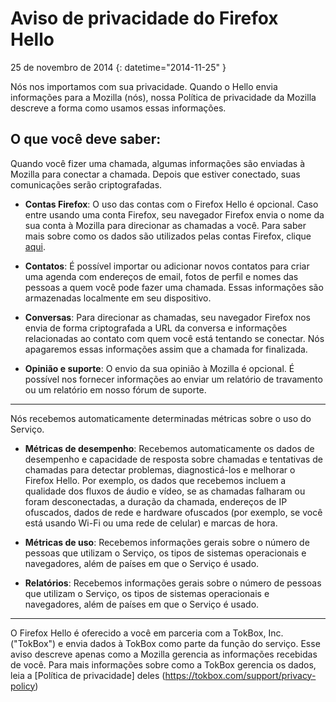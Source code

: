 # Aviso de privacidade do Firefox Hello

25 de novembro de 2014
{: datetime="2014-11-25" }

Nós nos importamos com sua privacidade. Quando o Hello envia informações para a Mozilla (nós), nossa Política de privacidade da Mozilla descreve a forma como usamos essas informações.

## O que você deve saber:

Quando você fizer uma chamada, algumas informações são enviadas à Mozilla para conectar a chamada. Depois que estiver conectado, suas comunicações serão criptografadas.

* **Contas Firefox**: O uso das contas com o Firefox Hello é opcional.  Caso entre usando uma conta Firefox, seu navegador Firefox envia o nome da sua conta à Mozilla para direcionar as chamadas a você. Para saber mais sobre como os dados são utilizados pelas contas Firefox, clique [aqui](https://www.mozilla.org/en-US/privacy/firefox-cloud/).

* **Contatos**: É possível importar ou adicionar novos contatos para criar uma agenda com endereços de email, fotos de perfil e nomes das pessoas a quem você pode fazer uma chamada.  Essas informações são armazenadas localmente em seu dispositivo.

* **Conversas**: Para direcionar as chamadas, seu navegador Firefox nos envia de forma criptografada a URL da conversa e informações relacionadas ao contato com quem você está tentando se conectar. Nós apagaremos essas informações assim que a chamada for finalizada.

* **Opinião e suporte**: O envio da sua opinião à Mozilla é opcional.  É possível nos fornecer informações ao enviar um relatório de travamento ou um relatório em nosso fórum de suporte.

---------------------------------------

Nós recebemos automaticamente determinadas métricas sobre o uso do Serviço.

* **Métricas de desempenho**: Recebemos automaticamente os dados de desempenho e capacidade de resposta sobre chamadas e tentativas de chamadas para detectar problemas, diagnosticá-los e melhorar o Firefox Hello.  Por exemplo, os dados que recebemos incluem a qualidade dos fluxos de áudio e vídeo, se as chamadas falharam ou foram desconectadas, a duração da chamada, endereços de IP ofuscados, dados de rede e hardware ofuscados (por exemplo, se você está usando Wi-Fi ou uma rede de celular) e marcas de hora.

* **Métricas de uso**: Recebemos informações gerais sobre o número de pessoas que utilizam o Serviço, os tipos de sistemas operacionais e navegadores, além de países em que o Serviço é usado.

* **Relatórios**: Recebemos informações gerais sobre o número de pessoas que utilizam o Serviço, os tipos de sistemas operacionais e navegadores, além de países em que o Serviço é usado.

---------------------------------------

O Firefox Hello é oferecido a você em parceria com a TokBox, Inc. ("TokBox") e envia dados à TokBox como parte da função do serviço.  Esse aviso descreve apenas como a Mozilla gerencia as informações recebidas de você. Para mais informações sobre como a TokBox gerencia os dados, leia a [Política de privacidade] deles (https://tokbox.com/support/privacy-policy)
